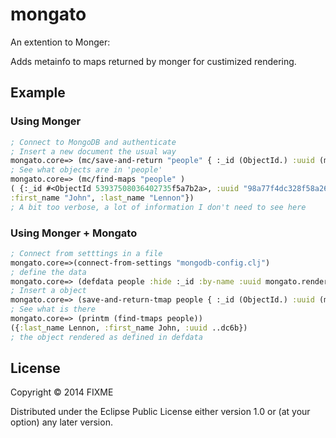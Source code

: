# mongato

An extention to Monger:

Adds metainfo to maps returned by monger for custimized rendering.

## Example     

### Using Monger

```clojure
; Connect to MongoDB and authenticate
; Insert a new document the usual way
mongato.core=> (mc/save-and-return "people" { :_id (ObjectId.) :uuid (mongato.util/uuid) :first_name "John" :last_name "Lennon" }) 
; See what objects are in 'people' 
mongato.core=> (mc/find-maps "people" )
( {:_id #<ObjectId 53937508036402735f5a7b2a>, :uuid "98a77f4dc328f58a26b3bdf72630b209cbb8e1c1", 
:first_name "John", :last_name "Lennon"})
; A bit too verbose, a lot of information I don't need to see here
```

### Using Monger + Mongato

```clojure
; Connect from setttings in a file
mongato.core=>(connect-from-settings "mongodb-config.clj")
; define the data 
mongato.core=> (defdata people :hide :_id :by-name :uuid mongato.render/render-last4)
; Insert a object
mongato.core=> (save-and-return-tmap people { :_id (ObjectId.) :uuid (mongato.util/uuid) :first_name "John" :last_name "Lennon" })
; See what is there
mongato.core=> (printm (find-tmaps people))
({:last_name Lennon, :first_name John, :uuid ..dc6b})
; the object rendered as defined in defdata
```
    
## License

Copyright © 2014 FIXME

Distributed under the Eclipse Public License either version 1.0 or (at
your option) any later version.
